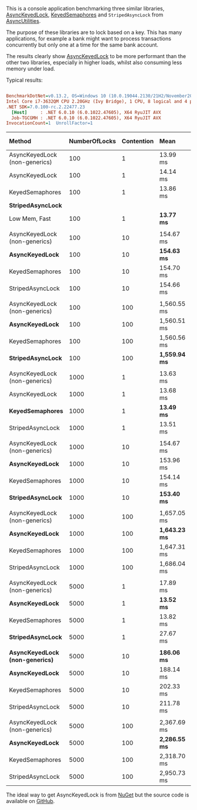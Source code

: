 This is a console application benchmarking three similar libraries, [AsyncKeyedLock](https://github.com/MarkCiliaVincenti/AsyncKeyedLock), [KeyedSemaphores](https://github.com/amoerie/keyed-semaphores) and `StripedAsyncLock` from [AsyncUtilities](https://www.nuget.org/packages/AsyncUtilities).

The purpose of these libraries are to lock based on a key. This has many applications, for example a bank might want to process transactions concurrently but only one at a time for the same bank account.

The results clearly show [AsyncKeyedLock](https://github.com/MarkCiliaVincenti/AsyncKeyedLock) to be more performant than the other two libraries, especially in higher loads, whilst also consuming less memory under load.

Typical results:

``` ini

BenchmarkDotNet=v0.13.2, OS=Windows 10 (10.0.19044.2130/21H2/November2021Update)
Intel Core i7-3632QM CPU 2.20GHz (Ivy Bridge), 1 CPU, 8 logical and 4 physical cores
.NET SDK=7.0.100-rc.2.22477.23
  [Host]     : .NET 6.0.10 (6.0.1022.47605), X64 RyuJIT AVX
  Job-TGCGMH : .NET 6.0.10 (6.0.1022.47605), X64 RyuJIT AVX
InvocationCount=1  UnrollFactor=1 


```
|Method|NumberOfLocks|Contention|Mean|Error|StdDev|Median|Ratio|RatioSD|Gen0|Gen1|Gen2|Allocated|Alloc Ratio|
|:----|:----|:----|:----|:----|:----|:----|:----|:----|:----|:----|:----|:----|:----|
|AsyncKeyedLock (non-generics)|100|1|13.99 ms|0.276 ms|0.405 ms|14.13 ms|0.99|0.04|-|-|-|120.13 KB|1.05|
|AsyncKeyedLock|100|1|14.14 ms|0.263 ms|0.258 ms|14.18 ms|1.00|0.00|-|-|-|114.86 KB|1.00|
|KeyedSemaphores|100|1|13.86 ms|0.270 ms|0.396 ms|13.90 ms|0.98|0.03|-|-|-|115.03 KB|1.00|
|**StripedAsyncLock**
Low Mem, Fast|100|1|**13.77 ms**|0.271 ms|0.502 ms|13.93 ms|0.97|0.04|-|-|-|84.92 KB|**0.74**|
|||||||||||||||
|AsyncKeyedLock (non-generics)|100|10|154.67 ms|0.174 ms|0.163 ms|154.72 ms|1.00|0.00|-|-|-|650.03 KB|1.05|
|**AsyncKeyedLock**|100|10|**154.63 ms**|0.301 ms|0.267 ms|154.75 ms|1.00|0.00|-|-|-|616.63 KB|**1.00**|
|KeyedSemaphores|100|10|154.70 ms|0.274 ms|0.256 ms|154.74 ms|1.00|0.00|-|-|-|623.83 KB|1.01|
|StripedAsyncLock|100|10|154.66 ms|0.170 ms|0.159 ms|154.66 ms|1.00|0.00|-|-|-|790.61 KB|1.28|
|||||||||||||||
|AsyncKeyedLock (non-generics)|100|100|1,560.55 ms|0.451 ms|0.422 ms|1,560.48 ms|1.00|0.00|1000.0000|-|-|6049.44 KB|1.05|
|**AsyncKeyedLock**|100|100|1,560.51 ms|0.504 ms|0.472 ms|1,560.34 ms|1.00|0.00|1000.0000|-|-|5735.64 KB|**1.00**|
|KeyedSemaphores|100|100|1,560.56 ms|0.395 ms|0.370 ms|1,560.41 ms|1.00|0.00|1000.0000|-|-|5813.16 KB|1.01|
|**StripedAsyncLock**|100|100|**1,559.94 ms**|0.503 ms|0.446 ms|1,559.77 ms|1.00|0.00|1000.0000|-|-|7946.99 KB|1.39|
|||||||||||||||
|AsyncKeyedLock (non-generics)|1000|1|13.63 ms|0.272 ms|0.555 ms|13.76 ms|1.00|0.05|-|-|-|764.77 KB|1.06|
|AsyncKeyedLock|1000|1|13.68 ms|0.267 ms|0.439 ms|13.76 ms|1.00|0.00|-|-|-|718.3 KB|1.00|
|**KeyedSemaphores**|1000|1|**13.49 ms**|0.269 ms|0.572 ms|13.62 ms|0.99|0.07|-|-|-|717.48 KB|1.00|
|StripedAsyncLock|1000|1|13.51 ms|0.269 ms|0.486 ms|13.55 ms|0.99|0.06|-|-|-|415.71 KB|**0.58**|
|||||||||||||||
|AsyncKeyedLock (non-generics)|1000|10|154.67 ms|0.211 ms|0.176 ms|154.73 ms|1.00|0.00|1000.0000|-|-|6142.62 KB|1.06|
|**AsyncKeyedLock**|1000|10|153.96 ms|0.273 ms|0.213 ms|154.00 ms|1.00|0.00|-|-|-|5814.83 KB|**1.00**|
|KeyedSemaphores|1000|10|154.14 ms|0.288 ms|0.255 ms|154.18 ms|1.00|0.00|1000.0000|-|-|5885.14 KB|1.01|
|**StripedAsyncLock**|1000|10|**153.40 ms**|0.164 ms|0.153 ms|153.39 ms|1.00|0.00|1000.0000|-|-|7551.91 KB|1.30|
|||||||||||||||
|AsyncKeyedLock (non-generics)|1000|100|1,657.05 ms|17.517 ms|16.385 ms|1,662.99 ms|1.01|0.02|10000.0000|4000.0000|1000.0000|59320.31 KB|1.06|
|**AsyncKeyedLock**|1000|100|**1,643.23 ms**|19.737 ms|18.462 ms|1,647.41 ms|1.00|0.00|10000.0000|4000.0000|1000.0000|56180.38 KB|**1.00**|
|KeyedSemaphores|1000|100|1,647.31 ms|16.207 ms|15.160 ms|1,648.28 ms|1.00|0.01|10000.0000|4000.0000|1000.0000|56952.45 KB|1.01|
|StripedAsyncLock|1000|100|1,686.04 ms|26.492 ms|24.781 ms|1,705.19 ms|1.03|0.02|14000.0000|6000.0000|2000.0000|78342.73 KB|1.39|
|||||||||||||||
|AsyncKeyedLock (non-generics)|5000|1|17.89 ms|2.264 ms|6.676 ms|13.71 ms|1.48|0.53|1000.0000|-|-|3872.83 KB|1.07|
|**AsyncKeyedLock**|5000|1|**13.52 ms**|0.267 ms|0.297 ms|13.55 ms|1.00|0.00|-|-|-|3611.71 KB|1.00|
|KeyedSemaphores|5000|1|13.82 ms|0.271 ms|0.332 ms|13.79 ms|1.02|0.04|-|-|-|3614.29 KB|1.00|
|**StripedAsyncLock**|5000|1|27.67 ms|0.746 ms|2.188 ms|28.06 ms|2.02|0.26|-|-|-|1935.41 KB|**0.54**|
|||||||||||||||
|**AsyncKeyedLock (non-generics)**|5000|10|**186.06 ms**|5.180 ms|15.274 ms|182.09 ms|0.99|0.10|5000.0000|2000.0000|1000.0000|30448.1 KB|1.06|
|**AsyncKeyedLock**|5000|10|188.14 ms|4.745 ms|13.841 ms|183.74 ms|1.00|0.00|4000.0000|1000.0000|-|28787.59 KB|**1.00**|
|KeyedSemaphores|5000|10|202.33 ms|4.425 ms|13.046 ms|198.48 ms|1.08|0.11|5000.0000|2000.0000|1000.0000|29138.61 KB|1.01|
|StripedAsyncLock|5000|10|211.78 ms|5.398 ms|15.915 ms|211.20 ms|1.13|0.12|7000.0000|3000.0000|1000.0000|37338.21 KB|1.30|
|||||||||||||||
|AsyncKeyedLock (non-generics)|5000|100|2,367.69 ms|46.713 ms|47.971 ms|2,376.10 ms|1.04|0.02|47000.0000|16000.0000|2000.0000|294447.91 KB|1.06|
|**AsyncKeyedLock**|5000|100|**2,286.55 ms**|41.570 ms|38.884 ms|2,293.50 ms|1.00|0.00|46000.0000|17000.0000|2000.0000|278762.28 KB|**1.00**|
|KeyedSemaphores|5000|100|2,318.70 ms|45.770 ms|50.873 ms|2,314.48 ms|1.01|0.03|46000.0000|16000.0000|2000.0000|282649.57 KB|1.01|
|StripedAsyncLock|5000|100|2,950.73 ms|58.971 ms|60.559 ms|2,945.02 ms|1.29|0.03|63000.0000|22000.0000|1000.0000|389243.53 KB|1.40|

The ideal way to get AsyncKeyedLock is from [NuGet](https://www.nuget.org/packages/AsyncKeyedLock) but the source code is available on [GitHub](https://github.com/MarkCiliaVincenti/AsyncKeyedLock).